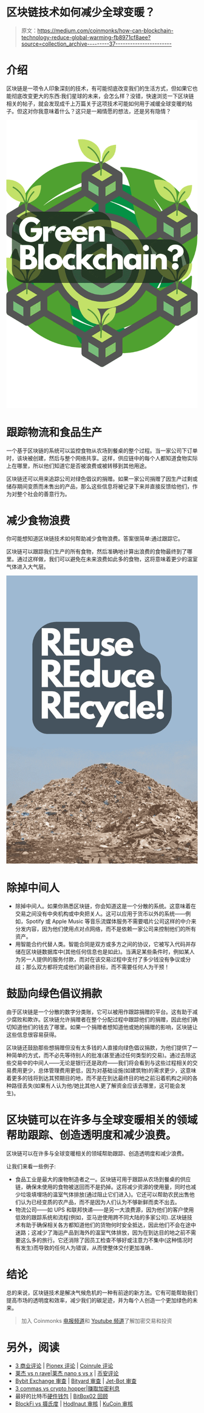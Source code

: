 # 区块链技术如何减少全球变暖？

> 原文：<https://medium.com/coinmonks/how-can-blockchain-technology-reduce-global-warming-fb8971cf8aee?source=collection_archive---------37----------------------->

# 介绍

区块链是一项令人印象深刻的技术，有可能彻底改变我们的生活方式，但如果它也能彻底改变更大的东西:我们星球的未来，会怎么样？没错，快速浏览一下区块链相关的帖子，就会发现成千上万篇关于这项技术可能如何用于减缓全球变暖的帖子。但这对你我意味着什么？这只是一厢情愿的想法，还是另有隐情？

![](img/cf0f776fd6a5baeaf5dd138d09a9aeeb.png)

# 跟踪物流和食品生产

一个基于区块链的系统可以监控食物从农场到餐桌的整个过程。当一家公司下订单时，该块被创建，然后与整个网络共享。这样，供应链中的每个人都知道食物实际上在哪里，所以他们知道它是否被浪费或被转移到其他用途。

区块链还可以用来追踪公司对绿色倡议的捐赠。如果一家公司捐赠了因生产过剩或储存期间变质而未售出的产品，那么这些信息将被记录下来并直接反馈给他们，作为对整个社会的善意行为。

# 减少食物浪费

你可能想知道区块链技术如何帮助减少食物浪费。答案很简单:通过跟踪它。

区块链可以跟踪我们生产的所有食物，然后准确地计算出浪费的食物最终到了哪里。通过这样做，我们可以避免在未来浪费如此多的食物，这将意味着更少的温室气体进入大气层。

![](img/d7c41055582bbe52ed1355a368318b6e.png)

# 除掉中间人

*   除掉中间人。如果你熟悉区块链，你会知道这是一个分散的系统。这意味着在交易之间没有中央机构或中央把关人。这可以应用于货币以外的系统——例如，Spotify 或 Apple Music 等音乐流媒体服务不需要唱片公司这样的中介来分发内容，因为他们使用点对点网络，而不是依赖一家公司来控制他们的所有资产。
*   用智能合约代替人类。智能合同是双方或多方之间的协议，它被写入代码并存储在区块链数据库中(其他任何信息也是如此)。当满足某些条件时，例如某人为另一人提供的服务付款，而对在该交易过程中支付了多少钱没有争议或分歧；那么双方都将完成他们的最终目标，而不需要任何人为干预！

# 鼓励向绿色倡议捐款

由于区块链是一个分散的数字分类账，它可以被用作跟踪捐赠的平台。这有助于减少腐败和欺诈。区块链允许捐赠者在整个分配过程中跟踪他们的捐赠，因此他们确切知道他们的钱去了哪里。如果一个捐赠者想知道他或她的捐赠的影响，区块链让这些信息很容易获得。

区块链还鼓励那些想捐赠但没有太多钱的人直接向绿色倡议捐款，为他们提供了一种简单的方式，而不必先等待别人的批准(甚至通过任何类型的交易)。通过去除这些交易中的中间人——无论是银行还是政府——我们将会看到与这些过程相关的交易费用更少，总体管理费用更低，因为对基础设施(如建筑物)的需求更少，这意味着更多的钱将到达其预期目的地，而不是在到达最终目的地之前沿着机构之间的各种路径丢失(如果有人认为他/她比其他人更了解资金应该去哪里，这可能会发生)。

# 区块链可以在许多与全球变暖相关的领域帮助跟踪、创造透明度和减少浪费。

区块链可以在许多与全球变暖相关的领域帮助跟踪、创造透明度和减少浪费。

让我们来看一些例子:

*   食品工业是最大的废物制造者之一。区块链可用于跟踪从农场到餐桌的供应链，确保未使用的食物被送回而不是扔掉。这将减少资源的使用量，同时也减少垃圾填埋场的温室气体排放(通过阻止它们进入)。它还可以帮助农民出售他们认为已经变质的农产品，而不是因为人们认为不够新鲜而卖不出去。
*   物流公司——如 UPS 和联邦快递——是另一大浪费源，因为他们的客户使用低效的跟踪系统和流程(例如，亚马逊使用跨不同大陆的多家公司)..区块链技术有助于确保相关各方都知道他们的货物何时安全抵达，因此他们不会在途中迷路；这减少了海运产品到海外的温室气体排放，因为在到达目的地之前不需要这么多的旅行。它还消除了因员工检查不够好或注意力不集中(这种情况时有发生)而导致的任何人为错误，从而使整体交付更加准确..

# 结论

总的来说，区块链技术是解决气候危机的一种有前途的新方法。它有可能帮助我们提高市场的透明度和效率，减少我们的碳足迹，并为每个人创造一个更加绿色的未来。

> 加入 Coinmonks [电报频道](https://t.me/coincodecap)和 [Youtube 频道](https://www.youtube.com/c/coinmonks/videos)了解加密交易和投资

# 另外，阅读

*   [3 商业评论](/coinmonks/3commas-review-an-excellent-crypto-trading-bot-2020-1313a58bec92) | [Pionex 评论](https://coincodecap.com/pionex-review-exchange-with-crypto-trading-bot) | [Coinrule 评论](/coinmonks/coinrule-review-2021-a-beginner-friendly-crypto-trading-bot-daf0504848ba)
*   [莱杰 vs n rave](/coinmonks/ledger-vs-ngrave-zero-7e40f0c1d694)|[莱杰 nano s vs x](/coinmonks/ledger-nano-s-vs-x-battery-hardware-price-storage-59a6663fe3b0) | [币安评论](/coinmonks/binance-review-ee10d3bf3b6e)
*   [Bybit Exchange 审查](/coinmonks/bybit-exchange-review-dbd570019b71) | [Bityard 审查](https://coincodecap.com/bityard-reivew) | [Jet-Bot 审查](https://coincodecap.com/jet-bot-review)
*   [3 commas vs crypto hopper](/coinmonks/3commas-vs-pionex-vs-cryptohopper-best-crypto-bot-6a98d2baa203)|[赚取加密利息](/coinmonks/earn-crypto-interest-b10b810fdda3)
*   最好的比特币[硬件钱包](/coinmonks/hardware-wallets-dfa1211730c6) | [BitBox02 回顾](/coinmonks/bitbox02-review-your-swiss-bitcoin-hardware-wallet-c36c88fff29)
*   [BlockFi vs 摄氏度](/coinmonks/blockfi-vs-celsius-vs-hodlnaut-8a1cc8c26630) | [Hodlnaut 审核](/coinmonks/hodlnaut-review-best-way-to-hodl-is-to-earn-interest-on-your-bitcoin-6658a8c19edf) | [KuCoin 审核](https://coincodecap.com/kucoin-review)